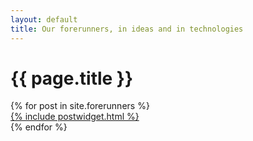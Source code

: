```yaml
---
layout: default
title: Our forerunners, in ideas and in technologies
---
```


# {{ page.title }}

<div class="gallery">
	{% for post in site.forerunners %}
  <div class="item">
  <a class="item-inner" href="{{ post.homepage }}">
				  {% include postwidget.html %}
			</a>
  </div>
{% endfor %}
	
</div>


<div class="item">
			
		
